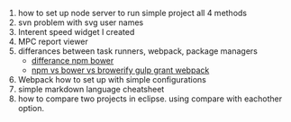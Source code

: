 1) how to set up node server to run simple project all 4 methods
2) svn problem with svg user names
3) Interent speed widget I created
4) MPC report viewer
5) differances between task runners, webpack, package managers 
   * [differance npm bower](https://stackoverflow.com/questions/18641899/what-is-the-difference-between-bower-and-npm)
   * [npm vs bower vs browerify gulp grant webpack](https://stackoverflow.com/questions/35062852/npm-vs-bower-vs-browserify-vs-gulp-vs-grunt-vs-webpack)
6) Webpack how to set up with simple configurations
7) simple markdown language cheatsheet
8) how to compare two projects in eclipse. using compare with eachother option. 

